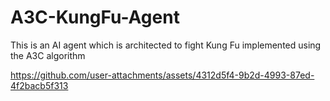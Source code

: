 # A3C-KungFu-Agent
This is an AI agent which is architected to fight Kung Fu implemented using the A3C algorithm






https://github.com/user-attachments/assets/4312d5f4-9b2d-4993-87ed-4f2bacb5f313

